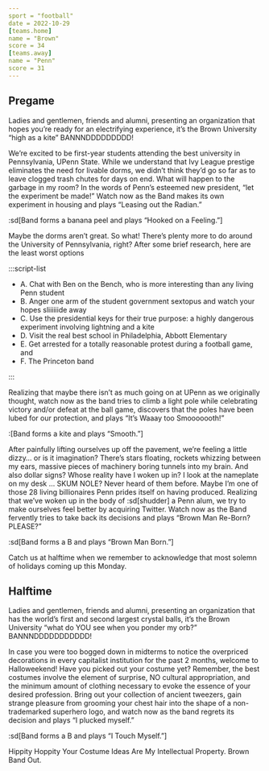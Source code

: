 ```yaml
---
sport = "football"
date = 2022-10-29
[teams.home]
name = "Brown"
score = 34
[teams.away]
name = "Penn"
score = 31
---
```


## Pregame

Ladies and gentlemen, friends and alumni, presenting an organization that hopes you’re ready for an electrifying experience, it’s the Brown University “high as a kite” BANNNDDDDDDDDD!

We’re excited to be first-year students attending the best university in Pennsylvania, UPenn State. While we understand that Ivy League prestige eliminates the need for livable dorms, we didn’t think they’d go so far as to leave clogged trash chutes for days on end. What will happen to the garbage in my room? In the words of Penn’s esteemed new president, “let the experiment be made!” Watch now as the Band makes its own experiment in housing and plays “Leasing out the Radian.”

:sd[Band forms a banana peel and plays “Hooked on a Feeling.”]

Maybe the dorms aren’t great. So what! There’s plenty more to do around the University of Pennsylvania, right? After some brief research, here are the least worst options

:::script-list

- A. Chat with Ben on the Bench, who is more interesting than any living Penn student
- B. Anger one arm of the student government sextopus and watch your hopes sliiiiiide away
- C. Use the presidential keys for their true purpose: a highly dangerous experiment involving lightning and a kite
- D. Visit the real best school in Philadelphia, Abbott Elementary
- E. Get arrested for a totally reasonable protest during a football game, and
- F. The Princeton band

:::

Realizing that maybe there isn’t as much going on at UPenn as we originally thought, watch now as the band tries to climb a light pole while celebrating victory and/or defeat at the ball game, discovers that the poles have been lubed for our protection, and plays “It’s Waaay too Smooooooth!”

:[Band forms a kite and plays “Smooth.”]

After painfully lifting ourselves up off the pavement, we’re feeling a little dizzy… or is it imagination? There’s stars floating, rockets whizzing between my ears, massive pieces of machinery boring tunnels into my brain. And also dollar signs? Whose reality have I woken up in? I look at the nameplate on my desk … SKUM NOLE? Never heard of them before. Maybe I’m one of those 28 living billionaires Penn prides itself on having produced. Realizing that we’ve woken up in the body of :sd[shudder] a Penn alum, we try to make ourselves feel better by acquiring Twitter. Watch now as the Band fervently tries to take back its decisions and plays “Brown Man Re-Born? PLEASE?”

:sd[Band forms a B and plays “Brown Man Born.”]

Catch us at halftime when we remember to acknowledge that most solemn of holidays coming up this Monday.

## Halftime

Ladies and gentlemen, friends and alumni, presenting an organization that has the world’s first and second largest crystal balls, it’s the Brown University “what do YOU see when you ponder my orb?” BANNNDDDDDDDDDDD!

In case you were too bogged down in midterms to notice the overpriced decorations in every capitalist institution for the past 2 months, welcome to Halloweekend! Have you picked out your costume yet? Remember, the best costumes involve the element of surprise, NO cultural appropriation, and the minimum amount of clothing necessary to evoke the essence of your desired profession. Bring out your collection of ancient tweezers, gain strange pleasure from grooming your chest hair into the shape of a non-trademarked superhero logo, and watch now as the band regrets its decision and plays “I plucked myself.”

:sd[Band forms a B and plays “I Touch Myself.”]

Hippity Hoppity Your Costume Ideas Are My Intellectual Property. Brown Band Out.
